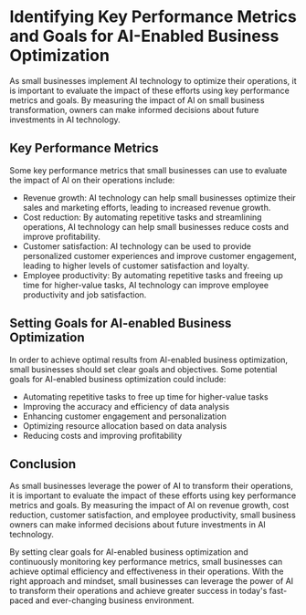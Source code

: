Identifying Key Performance Metrics and Goals for AI-Enabled Business Optimization
===========================================================================================================================================================

As small businesses implement AI technology to optimize their operations, it is important to evaluate the impact of these efforts using key performance metrics and goals. By measuring the impact of AI on small business transformation, owners can make informed decisions about future investments in AI technology.

Key Performance Metrics
-----------------------

Some key performance metrics that small businesses can use to evaluate the impact of AI on their operations include:

* Revenue growth: AI technology can help small businesses optimize their sales and marketing efforts, leading to increased revenue growth.
* Cost reduction: By automating repetitive tasks and streamlining operations, AI technology can help small businesses reduce costs and improve profitability.
* Customer satisfaction: AI technology can be used to provide personalized customer experiences and improve customer engagement, leading to higher levels of customer satisfaction and loyalty.
* Employee productivity: By automating repetitive tasks and freeing up time for higher-value tasks, AI technology can improve employee productivity and job satisfaction.

Setting Goals for AI-enabled Business Optimization
--------------------------------------------------

In order to achieve optimal results from AI-enabled business optimization, small businesses should set clear goals and objectives. Some potential goals for AI-enabled business optimization could include:

* Automating repetitive tasks to free up time for higher-value tasks
* Improving the accuracy and efficiency of data analysis
* Enhancing customer engagement and personalization
* Optimizing resource allocation based on data analysis
* Reducing costs and improving profitability

Conclusion
----------

As small businesses leverage the power of AI to transform their operations, it is important to evaluate the impact of these efforts using key performance metrics and goals. By measuring the impact of AI on revenue growth, cost reduction, customer satisfaction, and employee productivity, small business owners can make informed decisions about future investments in AI technology.

By setting clear goals for AI-enabled business optimization and continuously monitoring key performance metrics, small businesses can achieve optimal efficiency and effectiveness in their operations. With the right approach and mindset, small businesses can leverage the power of AI to transform their operations and achieve greater success in today's fast-paced and ever-changing business environment.
